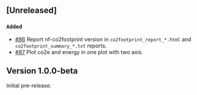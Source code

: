 ## [Unreleased]

### `Added`

- [#86](https://github.com/nextflow-io/nf-co2footprint/pull/86) Report nf-co2footprint version in `co2footprint_report_*.html` and `co2footprint_summary_*.txt` reports.
- [#87](https://github.com/nextflow-io/nf-co2footprint/pull/87) Plot co2e and energy in one plot with two axis.

## Version 1.0.0-beta

Initial pre-release.